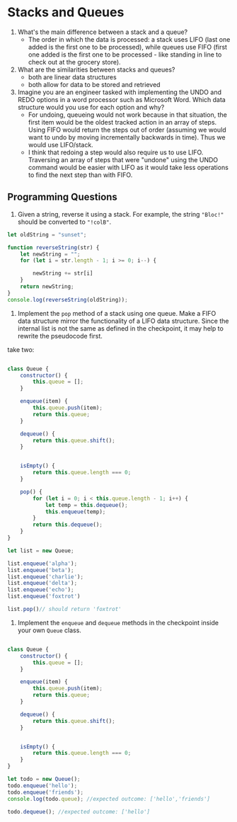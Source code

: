 # Stacks and Queues

1. What's the main difference between a stack and a queue?
    * The order in which the data is processed: a stack uses LIFO (last one added is the first one to be processed), while queues use FIFO (first one added is the first one to be processed - like standing in line to check out at the grocery store).
2. What are the similarities between stacks and queues?
    * both are linear data structures
    * both allow for data to be stored and retrieved
3. Imagine you are an engineer tasked with implementing the UNDO and REDO options in a word processor such as Microsoft Word. Which data structure would you use for each option and why?
    * For undoing, queueing would not work because in that situation, the first item would be the oldest tracked action in an array of steps. Using FIFO would return the steps out of order (assuming we would want to undo by moving incrementally backwards in time). Thus we would use LIFO/stack.
    * I think that redoing a step would also require us to use LIFO. Traversing an array of steps that were "undone" using the UNDO command would be easier with LIFO as it would take less operations to find the next step than with FIFO.

## Programming Questions

1. Given a string, reverse it using a stack. For example, the string `"Bloc!"` should be converted to `"!colB"`.

``` JavaScript
let oldString = "sunset";

function reverseString(str) {
    let newString = "";
    for (let i = str.length - 1; i >= 0; i--) {

        newString += str[i]
    }
    return newString;
}
console.log(reverseString(oldString));
```

1. Implement the `pop` method of a stack using one queue. Make a FIFO data structure mirror the functionality of a LIFO data structure. Since the internal list is not the same as defined in the checkpoint, it may help to rewrite the pseudocode first.

take two:

```JavaScript

class Queue {
    constructor() {
        this.queue = [];
    }

    enqueue(item) {
        this.queue.push(item);
        return this.queue;
    }

    dequeue() {
        return this.queue.shift();
    }


    isEmpty() {
        return this.queue.length === 0;
    }

    pop() {
        for (let i = 0; i < this.queue.length - 1; i++) {
            let temp = this.dequeue();
            this.enqueue(temp);
        }
        return this.dequeue();
    }
}

let list = new Queue;

list.enqueue('alpha');
list.enqueue('beta');
list.enqueue('charlie');
list.enqueue('delta');
list.enqueue('echo');
list.enqueue('foxtrot')

list.pop()// should return 'foxtrot'


```

1. Implement the `enqueue` and `dequeue` methods in the checkpoint inside your own `Queue` class.

```JavaScript

class Queue {
    constructor() {
        this.queue = [];
    }

    enqueue(item) {
        this.queue.push(item);
        return this.queue;
    }

    dequeue() {
        return this.queue.shift();
    }


    isEmpty() {
        return this.queue.length === 0;
    }
}

let todo = new Queue();
todo.enqueue('hello');
todo.enqueue('friends');
console.log(todo.queue); //expected outcome: ['hello','friends']

todo.dequeue(); //expected outcome: ['hello']

```
<!--stackedit_data:
eyJoaXN0b3J5IjpbNTA5NTE3MTA2XX0=
-->